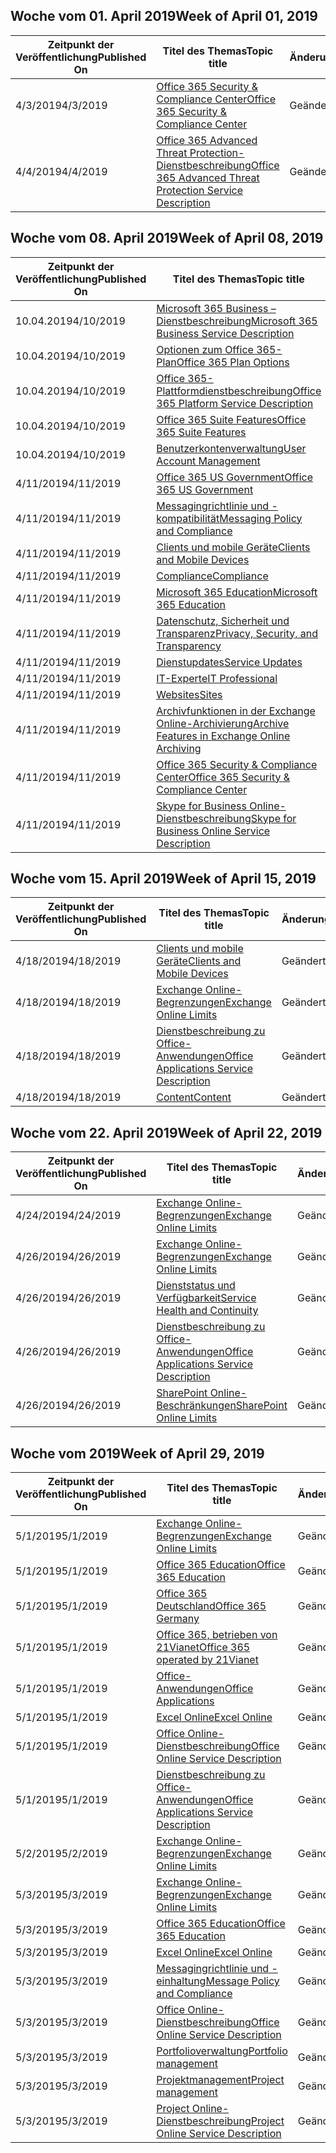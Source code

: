 <!-- This file is generated automatically each week. Changes made to this file will be overwritten.-->




## <a name="week-of-april-01-2019"></a><span data-ttu-id="19121-101">Woche vom 01. April 2019</span><span class="sxs-lookup"><span data-stu-id="19121-101">Week of April 01, 2019</span></span>


| <span data-ttu-id="19121-102">Zeitpunkt der Veröffentlichung</span><span class="sxs-lookup"><span data-stu-id="19121-102">Published On</span></span> |<span data-ttu-id="19121-103">Titel des Themas</span><span class="sxs-lookup"><span data-stu-id="19121-103">Topic title</span></span> | <span data-ttu-id="19121-104">Änderung</span><span class="sxs-lookup"><span data-stu-id="19121-104">Change</span></span> |
|------|------------|--------|
| <span data-ttu-id="19121-105">4/3/2019</span><span class="sxs-lookup"><span data-stu-id="19121-105">4/3/2019</span></span> | [<span data-ttu-id="19121-106">Office 365 Security & Compliance Center</span><span class="sxs-lookup"><span data-stu-id="19121-106">Office 365 Security & Compliance Center</span></span>](/Office365/ServiceDescriptions/office-365-platform-service-description/office-365-securitycompliance-center) | <span data-ttu-id="19121-107">Geändert</span><span class="sxs-lookup"><span data-stu-id="19121-107">modified</span></span> |
| <span data-ttu-id="19121-108">4/4/2019</span><span class="sxs-lookup"><span data-stu-id="19121-108">4/4/2019</span></span> | [<span data-ttu-id="19121-109">Office 365 Advanced Threat Protection-Dienstbeschreibung</span><span class="sxs-lookup"><span data-stu-id="19121-109">Office 365 Advanced Threat Protection Service Description</span></span>](/Office365/ServiceDescriptions/office-365-advanced-threat-protection-service-description) | <span data-ttu-id="19121-110">Geändert</span><span class="sxs-lookup"><span data-stu-id="19121-110">modified</span></span> |


## <a name="week-of-april-08-2019"></a><span data-ttu-id="19121-111">Woche vom 08. April 2019</span><span class="sxs-lookup"><span data-stu-id="19121-111">Week of April 08, 2019</span></span>


| <span data-ttu-id="19121-112">Zeitpunkt der Veröffentlichung</span><span class="sxs-lookup"><span data-stu-id="19121-112">Published On</span></span> |<span data-ttu-id="19121-113">Titel des Themas</span><span class="sxs-lookup"><span data-stu-id="19121-113">Topic title</span></span> | <span data-ttu-id="19121-114">Änderung</span><span class="sxs-lookup"><span data-stu-id="19121-114">Change</span></span> |
|------|------------|--------|
| <span data-ttu-id="19121-115">10.04.2019</span><span class="sxs-lookup"><span data-stu-id="19121-115">4/10/2019</span></span> | [<span data-ttu-id="19121-116">Microsoft 365 Business – Dienstbeschreibung</span><span class="sxs-lookup"><span data-stu-id="19121-116">Microsoft 365 Business Service Description</span></span>](/Office365/ServiceDescriptions/microsoft-365-business-service-description) | <span data-ttu-id="19121-117">Geändert</span><span class="sxs-lookup"><span data-stu-id="19121-117">modified</span></span> |
| <span data-ttu-id="19121-118">10.04.2019</span><span class="sxs-lookup"><span data-stu-id="19121-118">4/10/2019</span></span> | [<span data-ttu-id="19121-119">Optionen zum Office 365-Plan</span><span class="sxs-lookup"><span data-stu-id="19121-119">Office 365 Plan Options</span></span>](/Office365/ServiceDescriptions/office-365-platform-service-description/office-365-plan-options) | <span data-ttu-id="19121-120">Geändert</span><span class="sxs-lookup"><span data-stu-id="19121-120">modified</span></span> |
| <span data-ttu-id="19121-121">10.04.2019</span><span class="sxs-lookup"><span data-stu-id="19121-121">4/10/2019</span></span> | [<span data-ttu-id="19121-122">Office 365-Plattformdienstbeschreibung</span><span class="sxs-lookup"><span data-stu-id="19121-122">Office 365 Platform Service Description</span></span>](/Office365/ServiceDescriptions/office-365-platform-service-description/office-365-platform-service-description) | <span data-ttu-id="19121-123">Geändert</span><span class="sxs-lookup"><span data-stu-id="19121-123">modified</span></span> |
| <span data-ttu-id="19121-124">10.04.2019</span><span class="sxs-lookup"><span data-stu-id="19121-124">4/10/2019</span></span> | [<span data-ttu-id="19121-125">Office 365 Suite Features</span><span class="sxs-lookup"><span data-stu-id="19121-125">Office 365 Suite Features</span></span>](/Office365/ServiceDescriptions/office-365-platform-service-description/office-365-suite-features) | <span data-ttu-id="19121-126">Geändert</span><span class="sxs-lookup"><span data-stu-id="19121-126">modified</span></span> |
| <span data-ttu-id="19121-127">10.04.2019</span><span class="sxs-lookup"><span data-stu-id="19121-127">4/10/2019</span></span> | [<span data-ttu-id="19121-128">Benutzerkontenverwaltung</span><span class="sxs-lookup"><span data-stu-id="19121-128">User Account Management</span></span>](/Office365/ServiceDescriptions/office-365-platform-service-description/user-account-management) | <span data-ttu-id="19121-129">Geändert</span><span class="sxs-lookup"><span data-stu-id="19121-129">modified</span></span> |
| <span data-ttu-id="19121-130">4/11/2019</span><span class="sxs-lookup"><span data-stu-id="19121-130">4/11/2019</span></span> | [<span data-ttu-id="19121-131">Office 365 US Government</span><span class="sxs-lookup"><span data-stu-id="19121-131">Office 365 US Government</span></span>](/Office365/ServiceDescriptions/office-365-platform-service-description/office-365-us-government/office-365-us-government) | <span data-ttu-id="19121-132">Geändert</span><span class="sxs-lookup"><span data-stu-id="19121-132">modified</span></span> |
| <span data-ttu-id="19121-133">4/11/2019</span><span class="sxs-lookup"><span data-stu-id="19121-133">4/11/2019</span></span> | [<span data-ttu-id="19121-134">Messagingrichtlinie und -kompatibilität</span><span class="sxs-lookup"><span data-stu-id="19121-134">Messaging Policy and Compliance</span></span>](/Office365/ServiceDescriptions/exchange-online-protection-service-description/messaging-policy-and-compliance-servicedesc) | <span data-ttu-id="19121-135">Geändert</span><span class="sxs-lookup"><span data-stu-id="19121-135">modified</span></span> |
| <span data-ttu-id="19121-136">4/11/2019</span><span class="sxs-lookup"><span data-stu-id="19121-136">4/11/2019</span></span> | [<span data-ttu-id="19121-137">Clients und mobile Geräte</span><span class="sxs-lookup"><span data-stu-id="19121-137">Clients and Mobile Devices</span></span>](/Office365/ServiceDescriptions/exchange-online-service-description/clients-and-mobile-devices) | <span data-ttu-id="19121-138">Geändert</span><span class="sxs-lookup"><span data-stu-id="19121-138">modified</span></span> |
| <span data-ttu-id="19121-139">4/11/2019</span><span class="sxs-lookup"><span data-stu-id="19121-139">4/11/2019</span></span> | [<span data-ttu-id="19121-140">Compliance</span><span class="sxs-lookup"><span data-stu-id="19121-140">Compliance</span></span>](/Office365/ServiceDescriptions/office-365-platform-service-description/compliance-servicedesc) | <span data-ttu-id="19121-141">Geändert</span><span class="sxs-lookup"><span data-stu-id="19121-141">modified</span></span> |
| <span data-ttu-id="19121-142">4/11/2019</span><span class="sxs-lookup"><span data-stu-id="19121-142">4/11/2019</span></span> | [<span data-ttu-id="19121-143">Microsoft 365 Education</span><span class="sxs-lookup"><span data-stu-id="19121-143">Microsoft 365 Education</span></span>](/Office365/ServiceDescriptions/office-365-platform-service-description/microsoft-365-education) | <span data-ttu-id="19121-144">Geändert</span><span class="sxs-lookup"><span data-stu-id="19121-144">modified</span></span> |
| <span data-ttu-id="19121-145">4/11/2019</span><span class="sxs-lookup"><span data-stu-id="19121-145">4/11/2019</span></span> | [<span data-ttu-id="19121-146">Datenschutz, Sicherheit und Transparenz</span><span class="sxs-lookup"><span data-stu-id="19121-146">Privacy, Security, and Transparency</span></span>](/Office365/ServiceDescriptions/office-365-platform-service-description/privacy-security-and-transparency) | <span data-ttu-id="19121-147">Geändert</span><span class="sxs-lookup"><span data-stu-id="19121-147">modified</span></span> |
| <span data-ttu-id="19121-148">4/11/2019</span><span class="sxs-lookup"><span data-stu-id="19121-148">4/11/2019</span></span> | [<span data-ttu-id="19121-149">Dienstupdates</span><span class="sxs-lookup"><span data-stu-id="19121-149">Service Updates</span></span>](/Office365/ServiceDescriptions/office-365-platform-service-description/service-updates) | <span data-ttu-id="19121-150">Geändert</span><span class="sxs-lookup"><span data-stu-id="19121-150">modified</span></span> |
| <span data-ttu-id="19121-151">4/11/2019</span><span class="sxs-lookup"><span data-stu-id="19121-151">4/11/2019</span></span> | [<span data-ttu-id="19121-152">IT-Experte</span><span class="sxs-lookup"><span data-stu-id="19121-152">IT Professional</span></span>](/Office365/ServiceDescriptions/sharepoint-online-service-description/it-professional) | <span data-ttu-id="19121-153">Geändert</span><span class="sxs-lookup"><span data-stu-id="19121-153">modified</span></span> |
| <span data-ttu-id="19121-154">4/11/2019</span><span class="sxs-lookup"><span data-stu-id="19121-154">4/11/2019</span></span> | [<span data-ttu-id="19121-155">Websites</span><span class="sxs-lookup"><span data-stu-id="19121-155">Sites</span></span>](/Office365/ServiceDescriptions/sharepoint-online-service-description/sites-servicedesc) | <span data-ttu-id="19121-156">Geändert</span><span class="sxs-lookup"><span data-stu-id="19121-156">modified</span></span> |
| <span data-ttu-id="19121-157">4/11/2019</span><span class="sxs-lookup"><span data-stu-id="19121-157">4/11/2019</span></span> | [<span data-ttu-id="19121-158">Archivfunktionen in der Exchange Online-Archivierung</span><span class="sxs-lookup"><span data-stu-id="19121-158">Archive Features in Exchange Online Archiving</span></span>](/Office365/ServiceDescriptions/exchange-online-archiving-service-description/archive-features) | <span data-ttu-id="19121-159">Geändert</span><span class="sxs-lookup"><span data-stu-id="19121-159">modified</span></span> |
| <span data-ttu-id="19121-160">4/11/2019</span><span class="sxs-lookup"><span data-stu-id="19121-160">4/11/2019</span></span> | [<span data-ttu-id="19121-161">Office 365 Security & Compliance Center</span><span class="sxs-lookup"><span data-stu-id="19121-161">Office 365 Security & Compliance Center</span></span>](/Office365/ServiceDescriptions/office-365-platform-service-description/office-365-securitycompliance-center) | <span data-ttu-id="19121-162">Geändert</span><span class="sxs-lookup"><span data-stu-id="19121-162">modified</span></span> |
| <span data-ttu-id="19121-163">4/11/2019</span><span class="sxs-lookup"><span data-stu-id="19121-163">4/11/2019</span></span> | [<span data-ttu-id="19121-164">Skype for Business Online-Dienstbeschreibung</span><span class="sxs-lookup"><span data-stu-id="19121-164">Skype for Business Online Service Description</span></span>](/Office365/ServiceDescriptions/skype-for-business-online-service-description/skype-for-business-online-service-description) | <span data-ttu-id="19121-165">Geändert</span><span class="sxs-lookup"><span data-stu-id="19121-165">modified</span></span> |


## <a name="week-of-april-15-2019"></a><span data-ttu-id="19121-166">Woche vom 15. April 2019</span><span class="sxs-lookup"><span data-stu-id="19121-166">Week of April 15, 2019</span></span>


| <span data-ttu-id="19121-167">Zeitpunkt der Veröffentlichung</span><span class="sxs-lookup"><span data-stu-id="19121-167">Published On</span></span> |<span data-ttu-id="19121-168">Titel des Themas</span><span class="sxs-lookup"><span data-stu-id="19121-168">Topic title</span></span> | <span data-ttu-id="19121-169">Änderung</span><span class="sxs-lookup"><span data-stu-id="19121-169">Change</span></span> |
|------|------------|--------|
| <span data-ttu-id="19121-170">4/18/2019</span><span class="sxs-lookup"><span data-stu-id="19121-170">4/18/2019</span></span> | [<span data-ttu-id="19121-171">Clients und mobile Geräte</span><span class="sxs-lookup"><span data-stu-id="19121-171">Clients and Mobile Devices</span></span>](/Office365/ServiceDescriptions/exchange-online-service-description/clients-and-mobile-devices) | <span data-ttu-id="19121-172">Geändert</span><span class="sxs-lookup"><span data-stu-id="19121-172">modified</span></span> |
| <span data-ttu-id="19121-173">4/18/2019</span><span class="sxs-lookup"><span data-stu-id="19121-173">4/18/2019</span></span> | [<span data-ttu-id="19121-174">Exchange Online-Begrenzungen</span><span class="sxs-lookup"><span data-stu-id="19121-174">Exchange Online Limits</span></span>](/Office365/ServiceDescriptions/exchange-online-service-description/exchange-online-limits) | <span data-ttu-id="19121-175">Geändert</span><span class="sxs-lookup"><span data-stu-id="19121-175">modified</span></span> |
| <span data-ttu-id="19121-176">4/18/2019</span><span class="sxs-lookup"><span data-stu-id="19121-176">4/18/2019</span></span> | [<span data-ttu-id="19121-177">Dienstbeschreibung zu Office-Anwendungen</span><span class="sxs-lookup"><span data-stu-id="19121-177">Office Applications Service Description</span></span>](/Office365/ServiceDescriptions/office-applications-service-description/office-applications-service-description) | <span data-ttu-id="19121-178">Geändert</span><span class="sxs-lookup"><span data-stu-id="19121-178">modified</span></span> |
| <span data-ttu-id="19121-179">4/18/2019</span><span class="sxs-lookup"><span data-stu-id="19121-179">4/18/2019</span></span> | [<span data-ttu-id="19121-180">Content</span><span class="sxs-lookup"><span data-stu-id="19121-180">Content</span></span>](/Office365/ServiceDescriptions/sharepoint-online-service-description/content) | <span data-ttu-id="19121-181">Geändert</span><span class="sxs-lookup"><span data-stu-id="19121-181">modified</span></span> |


## <a name="week-of-april-22-2019"></a><span data-ttu-id="19121-182">Woche vom 22. April 2019</span><span class="sxs-lookup"><span data-stu-id="19121-182">Week of April 22, 2019</span></span>


| <span data-ttu-id="19121-183">Zeitpunkt der Veröffentlichung</span><span class="sxs-lookup"><span data-stu-id="19121-183">Published On</span></span> |<span data-ttu-id="19121-184">Titel des Themas</span><span class="sxs-lookup"><span data-stu-id="19121-184">Topic title</span></span> | <span data-ttu-id="19121-185">Änderung</span><span class="sxs-lookup"><span data-stu-id="19121-185">Change</span></span> |
|------|------------|--------|
| <span data-ttu-id="19121-186">4/24/2019</span><span class="sxs-lookup"><span data-stu-id="19121-186">4/24/2019</span></span> | [<span data-ttu-id="19121-187">Exchange Online-Begrenzungen</span><span class="sxs-lookup"><span data-stu-id="19121-187">Exchange Online Limits</span></span>](/Office365/ServiceDescriptions/exchange-online-service-description/exchange-online-limits) | <span data-ttu-id="19121-188">Geändert</span><span class="sxs-lookup"><span data-stu-id="19121-188">modified</span></span> |
| <span data-ttu-id="19121-189">4/26/2019</span><span class="sxs-lookup"><span data-stu-id="19121-189">4/26/2019</span></span> | [<span data-ttu-id="19121-190">Exchange Online-Begrenzungen</span><span class="sxs-lookup"><span data-stu-id="19121-190">Exchange Online Limits</span></span>](/Office365/ServiceDescriptions/exchange-online-service-description/exchange-online-limits) | <span data-ttu-id="19121-191">Geändert</span><span class="sxs-lookup"><span data-stu-id="19121-191">modified</span></span> |
| <span data-ttu-id="19121-192">4/26/2019</span><span class="sxs-lookup"><span data-stu-id="19121-192">4/26/2019</span></span> | [<span data-ttu-id="19121-193">Dienststatus und Verfügbarkeit</span><span class="sxs-lookup"><span data-stu-id="19121-193">Service Health and Continuity</span></span>](/Office365/ServiceDescriptions/office-365-platform-service-description/service-health-and-continuity) | <span data-ttu-id="19121-194">Geändert</span><span class="sxs-lookup"><span data-stu-id="19121-194">modified</span></span> |
| <span data-ttu-id="19121-195">4/26/2019</span><span class="sxs-lookup"><span data-stu-id="19121-195">4/26/2019</span></span> | [<span data-ttu-id="19121-196">Dienstbeschreibung zu Office-Anwendungen</span><span class="sxs-lookup"><span data-stu-id="19121-196">Office Applications Service Description</span></span>](/Office365/ServiceDescriptions/office-applications-service-description/office-applications-service-description) | <span data-ttu-id="19121-197">Geändert</span><span class="sxs-lookup"><span data-stu-id="19121-197">modified</span></span> |
| <span data-ttu-id="19121-198">4/26/2019</span><span class="sxs-lookup"><span data-stu-id="19121-198">4/26/2019</span></span> | [<span data-ttu-id="19121-199">SharePoint Online-Beschränkungen</span><span class="sxs-lookup"><span data-stu-id="19121-199">SharePoint Online Limits</span></span>](/Office365/ServiceDescriptions/sharepoint-online-service-description/sharepoint-online-limits) | <span data-ttu-id="19121-200">Geändert</span><span class="sxs-lookup"><span data-stu-id="19121-200">modified</span></span> |


## <a name="week-of-april-29-2019"></a><span data-ttu-id="19121-201">Woche vom 2019</span><span class="sxs-lookup"><span data-stu-id="19121-201">Week of April 29, 2019</span></span>


| <span data-ttu-id="19121-202">Zeitpunkt der Veröffentlichung</span><span class="sxs-lookup"><span data-stu-id="19121-202">Published On</span></span> |<span data-ttu-id="19121-203">Titel des Themas</span><span class="sxs-lookup"><span data-stu-id="19121-203">Topic title</span></span> | <span data-ttu-id="19121-204">Änderung</span><span class="sxs-lookup"><span data-stu-id="19121-204">Change</span></span> |
|------|------------|--------|
| <span data-ttu-id="19121-205">5/1/2019</span><span class="sxs-lookup"><span data-stu-id="19121-205">5/1/2019</span></span> | [<span data-ttu-id="19121-206">Exchange Online-Begrenzungen</span><span class="sxs-lookup"><span data-stu-id="19121-206">Exchange Online Limits</span></span>](/Office365/ServiceDescriptions/exchange-online-service-description/exchange-online-limits) | <span data-ttu-id="19121-207">Geändert</span><span class="sxs-lookup"><span data-stu-id="19121-207">modified</span></span> |
| <span data-ttu-id="19121-208">5/1/2019</span><span class="sxs-lookup"><span data-stu-id="19121-208">5/1/2019</span></span> | [<span data-ttu-id="19121-209">Office 365 Education</span><span class="sxs-lookup"><span data-stu-id="19121-209">Office 365 Education</span></span>](/Office365/ServiceDescriptions/office-365-platform-service-description/office-365-education) | <span data-ttu-id="19121-210">Geändert</span><span class="sxs-lookup"><span data-stu-id="19121-210">modified</span></span> |
| <span data-ttu-id="19121-211">5/1/2019</span><span class="sxs-lookup"><span data-stu-id="19121-211">5/1/2019</span></span> | [<span data-ttu-id="19121-212">Office 365 Deutschland</span><span class="sxs-lookup"><span data-stu-id="19121-212">Office 365 Germany</span></span>](/Office365/ServiceDescriptions/office-365-platform-service-description/office-365-germany) | <span data-ttu-id="19121-213">Geändert</span><span class="sxs-lookup"><span data-stu-id="19121-213">modified</span></span> |
| <span data-ttu-id="19121-214">5/1/2019</span><span class="sxs-lookup"><span data-stu-id="19121-214">5/1/2019</span></span> | [<span data-ttu-id="19121-215">Office 365, betrieben von 21Vianet</span><span class="sxs-lookup"><span data-stu-id="19121-215">Office 365 operated by 21Vianet</span></span>](/Office365/ServiceDescriptions/office-365-platform-service-description/office-365-operated-by-21vianet) | <span data-ttu-id="19121-216">Geändert</span><span class="sxs-lookup"><span data-stu-id="19121-216">modified</span></span> |
| <span data-ttu-id="19121-217">5/1/2019</span><span class="sxs-lookup"><span data-stu-id="19121-217">5/1/2019</span></span> | [<span data-ttu-id="19121-218">Office-Anwendungen</span><span class="sxs-lookup"><span data-stu-id="19121-218">Office Applications</span></span>](/Office365/ServiceDescriptions/office-applications-service-description/office-applications) | <span data-ttu-id="19121-219">Geändert</span><span class="sxs-lookup"><span data-stu-id="19121-219">modified</span></span> |
| <span data-ttu-id="19121-220">5/1/2019</span><span class="sxs-lookup"><span data-stu-id="19121-220">5/1/2019</span></span> | [<span data-ttu-id="19121-221">Excel Online</span><span class="sxs-lookup"><span data-stu-id="19121-221">Excel Online</span></span>](/Office365/ServiceDescriptions/office-online-service-description/excel-online) | <span data-ttu-id="19121-222">Geändert</span><span class="sxs-lookup"><span data-stu-id="19121-222">modified</span></span> |
| <span data-ttu-id="19121-223">5/1/2019</span><span class="sxs-lookup"><span data-stu-id="19121-223">5/1/2019</span></span> | [<span data-ttu-id="19121-224">Office Online-Dienstbeschreibung</span><span class="sxs-lookup"><span data-stu-id="19121-224">Office Online Service Description</span></span>](/Office365/ServiceDescriptions/office-online-service-description/office-online-service-description) | <span data-ttu-id="19121-225">Geändert</span><span class="sxs-lookup"><span data-stu-id="19121-225">modified</span></span> |
| <span data-ttu-id="19121-226">5/1/2019</span><span class="sxs-lookup"><span data-stu-id="19121-226">5/1/2019</span></span> | [<span data-ttu-id="19121-227">Dienstbeschreibung zu Office-Anwendungen</span><span class="sxs-lookup"><span data-stu-id="19121-227">Office Applications Service Description</span></span>](/Office365/ServiceDescriptions/office-applications-service-description/office-applications-service-description) | <span data-ttu-id="19121-228">Geändert</span><span class="sxs-lookup"><span data-stu-id="19121-228">modified</span></span> |
| <span data-ttu-id="19121-229">5/2/2019</span><span class="sxs-lookup"><span data-stu-id="19121-229">5/2/2019</span></span> | [<span data-ttu-id="19121-230">Exchange Online-Begrenzungen</span><span class="sxs-lookup"><span data-stu-id="19121-230">Exchange Online Limits</span></span>](/Office365/ServiceDescriptions/exchange-online-service-description/exchange-online-limits) | <span data-ttu-id="19121-231">Geändert</span><span class="sxs-lookup"><span data-stu-id="19121-231">modified</span></span> |
| <span data-ttu-id="19121-232">5/3/2019</span><span class="sxs-lookup"><span data-stu-id="19121-232">5/3/2019</span></span> | [<span data-ttu-id="19121-233">Exchange Online-Begrenzungen</span><span class="sxs-lookup"><span data-stu-id="19121-233">Exchange Online Limits</span></span>](/Office365/ServiceDescriptions/exchange-online-service-description/exchange-online-limits) | <span data-ttu-id="19121-234">Geändert</span><span class="sxs-lookup"><span data-stu-id="19121-234">modified</span></span> |
| <span data-ttu-id="19121-235">5/3/2019</span><span class="sxs-lookup"><span data-stu-id="19121-235">5/3/2019</span></span> | [<span data-ttu-id="19121-236">Office 365 Education</span><span class="sxs-lookup"><span data-stu-id="19121-236">Office 365 Education</span></span>](/Office365/ServiceDescriptions/office-365-platform-service-description/office-365-education) | <span data-ttu-id="19121-237">Geändert</span><span class="sxs-lookup"><span data-stu-id="19121-237">modified</span></span> |
| <span data-ttu-id="19121-238">5/3/2019</span><span class="sxs-lookup"><span data-stu-id="19121-238">5/3/2019</span></span> | [<span data-ttu-id="19121-239">Excel Online</span><span class="sxs-lookup"><span data-stu-id="19121-239">Excel Online</span></span>](/Office365/ServiceDescriptions/office-online-service-description/excel-online) | <span data-ttu-id="19121-240">Geändert</span><span class="sxs-lookup"><span data-stu-id="19121-240">modified</span></span> |
| <span data-ttu-id="19121-241">5/3/2019</span><span class="sxs-lookup"><span data-stu-id="19121-241">5/3/2019</span></span> | [<span data-ttu-id="19121-242">Messagingrichtlinie und -einhaltung</span><span class="sxs-lookup"><span data-stu-id="19121-242">Message Policy and Compliance</span></span>](/Office365/ServiceDescriptions/exchange-online-service-description/message-policy-and-compliance) | <span data-ttu-id="19121-243">Geändert</span><span class="sxs-lookup"><span data-stu-id="19121-243">modified</span></span> |
| <span data-ttu-id="19121-244">5/3/2019</span><span class="sxs-lookup"><span data-stu-id="19121-244">5/3/2019</span></span> | [<span data-ttu-id="19121-245">Office Online-Dienstbeschreibung</span><span class="sxs-lookup"><span data-stu-id="19121-245">Office Online Service Description</span></span>](/Office365/ServiceDescriptions/office-online-service-description/office-online-service-description) | <span data-ttu-id="19121-246">Geändert</span><span class="sxs-lookup"><span data-stu-id="19121-246">modified</span></span> |
| <span data-ttu-id="19121-247">5/3/2019</span><span class="sxs-lookup"><span data-stu-id="19121-247">5/3/2019</span></span> | [<span data-ttu-id="19121-248">Portfolioverwaltung</span><span class="sxs-lookup"><span data-stu-id="19121-248">Portfolio management</span></span>](/Office365/ServiceDescriptions/project-online-service-description/portfolio-management) | <span data-ttu-id="19121-249">Geändert</span><span class="sxs-lookup"><span data-stu-id="19121-249">modified</span></span> |
| <span data-ttu-id="19121-250">5/3/2019</span><span class="sxs-lookup"><span data-stu-id="19121-250">5/3/2019</span></span> | [<span data-ttu-id="19121-251">Projektmanagement</span><span class="sxs-lookup"><span data-stu-id="19121-251">Project management</span></span>](/Office365/ServiceDescriptions/project-online-service-description/project-management) | <span data-ttu-id="19121-252">Geändert</span><span class="sxs-lookup"><span data-stu-id="19121-252">modified</span></span> |
| <span data-ttu-id="19121-253">5/3/2019</span><span class="sxs-lookup"><span data-stu-id="19121-253">5/3/2019</span></span> | [<span data-ttu-id="19121-254">Project Online-Dienstbeschreibung</span><span class="sxs-lookup"><span data-stu-id="19121-254">Project Online Service Description</span></span>](/Office365/ServiceDescriptions/project-online-service-description/project-online-service-description) | <span data-ttu-id="19121-255">Geändert</span><span class="sxs-lookup"><span data-stu-id="19121-255">modified</span></span> |
